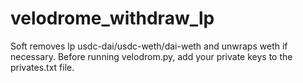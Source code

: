 # velodrome_withdraw_lp

Soft removes lp usdc-dai/usdc-weth/dai-weth and unwraps weth if necessary. Before running velodrom.py, add your private keys to the privates.txt file.
